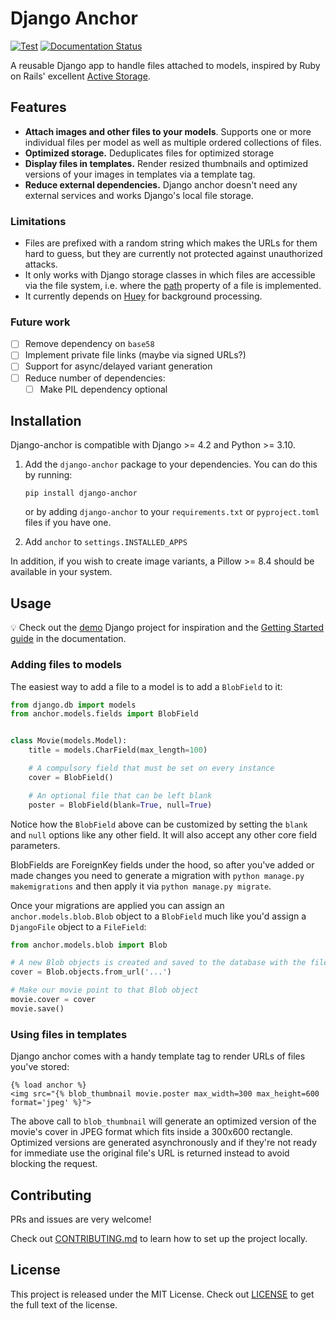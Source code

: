 # Django Anchor

[![Test](https://github.com/knifecake/django-anchor/actions/workflows/test.yml/badge.svg)](https://github.com/knifecake/django-anchor/actions/workflows/test.yml)
[![Documentation Status](https://readthedocs.org/projects/django-anchor/badge/?version=latest)](https://django-anchor.readthedocs.io/en/latest/?badge=latest)


A reusable Django app to handle files attached to models, inspired by Ruby on
Rails' excellent [Active
Storage](https://edgeguides.rubyonrails.org/active_storage_overview.html).

## Features

- **Attach images and other files to your models**. Supports one or more
  individual files per model as well as multiple ordered collections of files.
- **Optimized storage.** Deduplicates files for optimized storage
- **Display files in templates.** Render resized thumbnails and optimized
  versions of your images in templates via a template tag.
- **Reduce external dependencies.** Django anchor doesn't need any external
  services and works Django's local file storage.

### Limitations

- Files are prefixed with a random string which makes the URLs for them hard to
  guess, but they are currently not protected against unauthorized attacks.
- It only works with Django storage classes in which files are accessible via
  the file system, i.e. where the
  [path](https://docs.djangoproject.com/en/5.0/ref/files/storage/#django.core.files.storage.Storage.path)
  property of a file is implemented.
- It currently depends on [Huey](https://huey.readthedocs.io/en/latest/) for
  background processing.

### Future work

- [ ] Remove dependency on `base58`
- [ ] Implement private file links (maybe via signed URLs?)
- [ ] Support for async/delayed variant generation
- [ ] Reduce number of dependencies:
    - [ ] Make PIL dependency optional

## Installation

Django-anchor is compatible with Django >= 4.2 and Python >= 3.10.

1. Add the `django-anchor` package to your dependencies. You can do this by
   running:

       pip install django-anchor

   or by adding `django-anchor` to your `requirements.txt` or `pyproject.toml`
   files if you have one.

2. Add  `anchor` to `settings.INSTALLED_APPS`

In addition, if you wish to create image variants, a Pillow >= 8.4 should be
available in your system.


## Usage

💡 Check out the [demo](./demo/) Django project for inspiration and the [Getting Started guide](https://django-anchor.readthedocs.io/en/latest/getting_started.html) in the documentation.

### Adding files to models

The easiest way to add a file to a model is to add a `BlobField` to it:

```python
from django.db import models
from anchor.models.fields import BlobField


class Movie(models.Model):
    title = models.CharField(max_length=100)

    # A compulsory field that must be set on every instance
    cover = BlobField()

    # An optional file that can be left blank
    poster = BlobField(blank=True, null=True)
```

Notice how the `BlobField` above can be customized by setting the `blank` and
`null` options like any other field. It will also accept any other core field
parameters.

BlobFields are ForeignKey fields under the hood, so after you've added or made
changes you need to generate a migration with `python manage.py makemigrations`
and then apply it via `python manage.py migrate`.

Once your migrations are applied you can assign an
`anchor.models.blob.Blob` object to a `BlobField` much like you'd assign a
`DjangoFile` object to a `FileField`:

```python
from anchor.models.blob import Blob

# A new Blob objects is created and saved to the database with the file metadata
cover = Blob.objects.from_url('...')

# Make our movie point to that Blob object
movie.cover = cover
movie.save()
```

### Using files in templates

Django anchor comes with a handy template tag to render URLs of files you've stored:

```
{% load anchor %}
<img src="{% blob_thumbnail movie.poster max_width=300 max_height=600 format='jpeg' %}">
```

The above call to `blob_thumbnail` will generate an optimized version of the
movie's cover in JPEG format which fits inside a 300x600 rectangle. Optimized
versions are generated asynchronously and if they're not ready for immediate use
the original file's URL is returned instead to avoid blocking the request.

## Contributing

PRs and issues are very welcome!

Check out [CONTRIBUTING.md](./CONTRIBUTING.md) to learn how to set up the
project locally.

## License

This project is released under the MIT License. Check out
[LICENSE](./LICENSE.md) to get the full text of the license.
